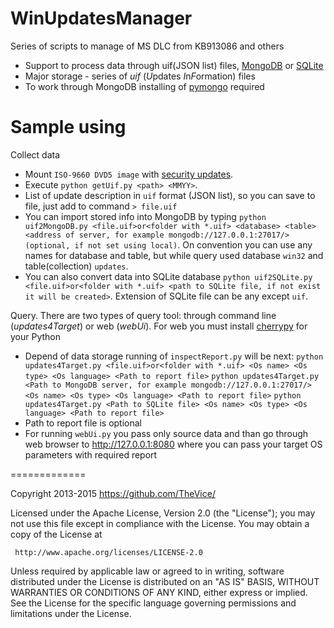 WinUpdatesManager
=================

Series of scripts to manage of MS DLC from KB913086 and others
* Support to process data through uif(JSON list) files, [MongoDB](https://www.mongodb.org/) or [SQLite](https://sqlite.org/)
* Major storage - series of *uif* (*U*pdates *I*n*F*ormation) files
* To work through MongoDB installing of [pymongo](https://pypi.python.org/pypi/pymongo/) required

Sample using
=================

Collect data
* Mount ```ISO-9660 DVD5 image``` with [security updates](http://support.microsoft.com/kb/913086/).
* Execute ```python getUif.py <path> <MMYY>```.
* List of update description in ```uif``` format (JSON list), so you can save to file, just add to command ```> file.uif```
* You can import stored info into MongoDB by typing ```python uif2MongoDB.py <file.uif>or<folder with *.uif> <database> <table> <address of server, for example mongodb://127.0.0.1:27017/>(optional, if not set using local)```. On convention you can use any names for database and table, but while query used database ```win32``` and table(collection) ```updates```.
* You can also convert data into SQLite database ```python uif2SQLite.py <file.uif>or<folder with *.uif> <path to SQLite file, if not exist it will be created>```. Extension of SQLite file can be any except ```uif```.

Query.
There are two types of query tool: through command line (*updates4Target*) or web (*webUi*).
For web you must install [cherrypy](http://www.cherrypy.org/) for your Python
* Depend of data storage running of ```inspectReport.py``` will be next:
```python updates4Target.py <file.uif>or<folder with *.uif> <Os name> <Os type> <Os language> <Path to report file>```
```python updates4Target.py <Path to MongoDB server, for example mongodb://127.0.0.1:27017/> <Os name> <Os type> <Os language> <Path to report file>```
```python updates4Target.py <Path to SQLite file> <Os name> <Os type> <Os language> <Path to report file>```
* Path to report file is optional
* For running ```webUi.py``` you pass only source data and than go through web browser to http://127.0.0.1:8080 where you can pass your target OS parameters with required report

=============

   Copyright 2013-2015 https://github.com/TheVice/

   Licensed under the Apache License, Version 2.0 (the "License");
   you may not use this file except in compliance with the License.
   You may obtain a copy of the License at

     http://www.apache.org/licenses/LICENSE-2.0

   Unless required by applicable law or agreed to in writing, software
   distributed under the License is distributed on an "AS IS" BASIS,
   WITHOUT WARRANTIES OR CONDITIONS OF ANY KIND, either express or implied.
   See the License for the specific language governing permissions and
   limitations under the License.
